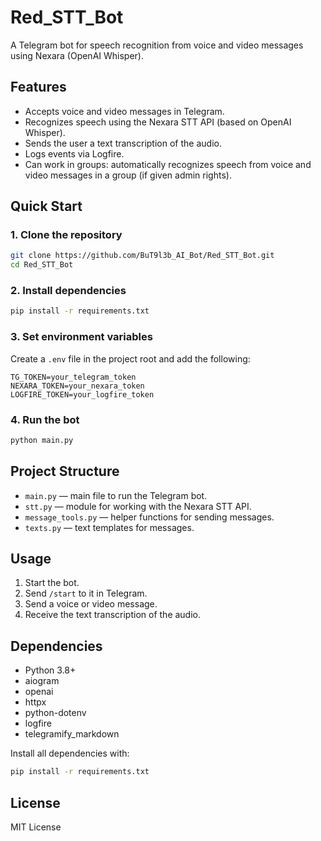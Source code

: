 # Red_STT_Bot

A Telegram bot for speech recognition from voice and video messages using Nexara (OpenAI Whisper).

## Features

- Accepts voice and video messages in Telegram.
- Recognizes speech using the Nexara STT API (based on OpenAI Whisper).
- Sends the user a text transcription of the audio.
- Logs events via Logfire.
- Can work in groups: automatically recognizes speech from voice and video messages in a group (if given admin rights).

## Quick Start

### 1. Clone the repository

```bash
git clone https://github.com/BuT9l3b_AI_Bot/Red_STT_Bot.git
cd Red_STT_Bot
```

### 2. Install dependencies

```bash
pip install -r requirements.txt
```

### 3. Set environment variables

Create a `.env` file in the project root and add the following:

```
TG_TOKEN=your_telegram_token
NEXARA_TOKEN=your_nexara_token
LOGFIRE_TOKEN=your_logfire_token
```

### 4. Run the bot

```bash
python main.py
```

## Project Structure

- `main.py` — main file to run the Telegram bot.
- `stt.py` — module for working with the Nexara STT API.
- `message_tools.py` — helper functions for sending messages.
- `texts.py` — text templates for messages.

## Usage

1. Start the bot.
2. Send `/start` to it in Telegram.
3. Send a voice or video message.
4. Receive the text transcription of the audio.

## Dependencies

- Python 3.8+
- aiogram
- openai
- httpx
- python-dotenv
- logfire
- telegramify_markdown

Install all dependencies with:

```bash
pip install -r requirements.txt
```

## License

MIT License
